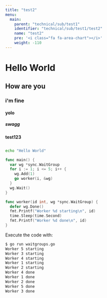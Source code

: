 ```yaml
---
title: "test2"
menu:
  main:
    parent: "technical/sub/test1"
    identifier: "technical/sub/test1/test2"
    name: "test2"
    pre: '<i class="fa fa-area-chart"></i>'
    weight: -110
---
```


# Hello World

## How are you


### i'm fine

#### yolo

##### swagg

**test123**

```bash

echo "Hello World"

```

```go {linenos=table}
func main() {
  var wg *sync.WaitGroup
  for i := 1; i <= 5; i++ {
    wg.Add(1)
    go worker(i, &wg)
  }
  wg.Wait()
}

func worker(id int, wg *sync.WaitGroup) {
  defer wg.Done()
  fmt.Printf("Worker %d starting\n", id)
  time.Sleep(time.Second)
  fmt.Printf("Worker %d done\n", id)
}
```

Execute the code with:
```bash {linenos=table,hl_lines=[4, "8-10"]}
$ go run waitgroups.go
Worker 5 starting
Worker 3 starting
Worker 4 starting
Worker 1 starting
Worker 2 starting
Worker 4 done
Worker 1 done
Worker 2 done
Worker 5 done
Worker 3 done
```